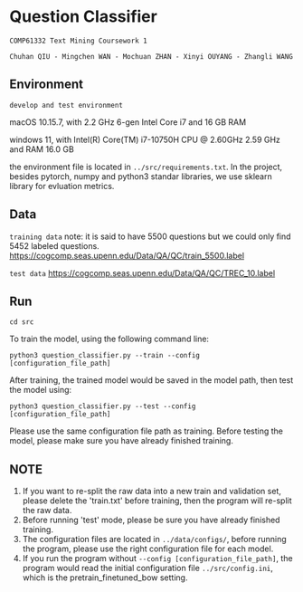 # Question Classifier

`COMP61332 Text Mining Coursework 1`

`Chuhan QIU - Mingchen WAN - Mochuan ZHAN - Xinyi OUYANG - Zhangli WANG`

## Environment
`develop and test environment`

macOS 10.15.7, with 2.2 GHz 6-gen Intel Core i7 and 16 GB RAM

windows 11, with Intel(R) Core(TM) i7-10750H CPU @ 2.60GHz 2.59 GHz and RAM 16.0 GB

the environment file is located in `../src/requirements.txt`. In the project, besides pytorch, numpy and python3 standar libraries, we use sklearn library for evluation metrics.

## Data
`training data` note: it is said to have 5500 questions but we could only find 5452 labeled questions.
https://cogcomp.seas.upenn.edu/Data/QA/QC/train_5500.label

`test data` https://cogcomp.seas.upenn.edu/Data/QA/QC/TREC_10.label

## Run
```
cd src
```
To train the model, using the following command line:
```
python3 question_classifier.py --train --config [configuration_file_path]
```
After training, the trained model would be saved in the model path, then test the model using:
```
python3 question_classifier.py --test --config [configuration_file_path]
```
Please use the same configuration file path as training. Before testing the model, please make sure you have already finished training.

## NOTE
1. If you want to re-split the raw data into a new train and validation set, please delete the 'train.txt' before training, then the program will re-split the raw data.
2. Before running 'test' mode, please be sure you have already finished training.
3. The configuration files are located in `../data/configs/`, before running the program, please use the right configuration file for each model.
4. If you run the program without `--config [configuration_file_path]`, the program would read the initial configuration file `../src/config.ini`, which is the pretrain_finetuned_bow setting.
